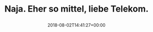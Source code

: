 ---
retweeted: false
source: <a href="http://www.samruston.co.uk" rel="nofollow">Flamingo for Android</a>
entities:
  user_mentions: []
  urls: []
  symbols: []
  media:
  - expanded_url: https://twitter.com/bascht/status/1025028810591412224/photo/1
    indices:
    - '37'
    - '60'
    url: https://t.co/Y5aa6GcJff
    media_url: http://pbs.twimg.com/media/DjmiRT8XoAAMfPa.jpg
    id_str: '1025028808498454528'
    id: '1025028808498454528'
    media_url_https: https://pbs.twimg.com/media/DjmiRT8XoAAMfPa.jpg
    sizes:
      medium:
        w: '675'
        h: '1200'
        resize: fit
      large:
        w: '1080'
        h: '1920'
        resize: fit
      small:
        w: '383'
        h: '680'
        resize: fit
      thumb:
        w: '150'
        h: '150'
        resize: crop
    type: photo
    display_url: pic.twitter.com/Y5aa6GcJff
  hashtags: []
display_text_range:
- '0'
- '60'
favorite_count: '1'
id_str: '1025028810591412224'
truncated: false
retweet_count: '0'
id: '1025028810591412224'
possibly_sensitive: false
created_at: Thu Aug 02 14:41:27 +0000 2018
favorited: false
full_text: Naja. Eher so mittel, liebe Telekom.
lang: de
extended_entities:
  media:
  - expanded_url: https://twitter.com/bascht/status/1025028810591412224/photo/1
    indices:
    - '37'
    - '60'
    url: https://t.co/Y5aa6GcJff
    media_url: http://pbs.twimg.com/media/DjmiRT8XoAAMfPa.jpg
    id_str: '1025028808498454528'
    id: '1025028808498454528'
    media_url_https: https://pbs.twimg.com/media/DjmiRT8XoAAMfPa.jpg
    sizes:
      medium:
        w: '675'
        h: '1200'
        resize: fit
      large:
        w: '1080'
        h: '1920'
        resize: fit
      small:
        w: '383'
        h: '680'
        resize: fit
      thumb:
        w: '150'
        h: '150'
        resize: crop
    type: photo
    display_url: pic.twitter.com/Y5aa6GcJff
tags:
- pesos/twitter
date: '2018-08-02T14:41:27+00:00'
src: https://twitter.com/bascht/status/1025028810591412224
original_url: https://twitter.com/bascht/status/1025028810591412224
type: twitter_tweet
media_url: https://img.bascht.com/twitter/pbs.twimg.com/media/DjmiRT8XoAAMfPa.jpg
text: Naja. Eher so mittel, liebe Telekom.
title: 'Naja. Eher so mittel, liebe Telekom.

  '

---